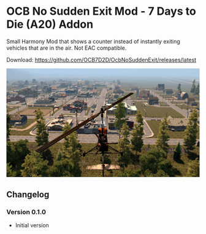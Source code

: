 # OCB No Sudden Exit Mod - 7 Days to Die (A20) Addon

Small Harmony Mod that shows a counter instead of instantly
exiting vehicles that are in the air. Not EAC compatible.

Download: https://github.com/OCB7D2D/OcbNoSuddenExit/releases/latest

![In-Game Countdown](Screens/ingame-countdown.jpg)

## Changelog

### Version 0.1.0

- Initial version
